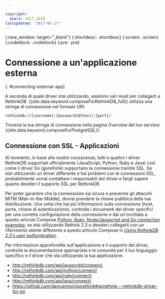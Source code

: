 ```yaml
---

copyright:
  years: 2017,2018
lastupdated: "2017-06-17"
---
```


{:new_window: target="_blank"}
{:shortdesc: .shortdesc}
{:screen: .screen}
{:codeblock: .codeblock}
{:pre: .pre}

# Connessione a un'applicazione esterna
{: #connecting-external-app}

A seconda di quale driver stai utilizzando, esistono vari modi per collegarti a RethinkDB. {{site.data.keyword.composeForRethinkDB_full}} utilizza una stringa di connessione nel formato URI:

```
rethinkdb://[username]:[password]@[host]:[port]/
```

Troverai la tua stringa di connessione nella pagina *Overview* del tuo servizio {{site.data.keyword.composeForPostgreSQL}}.

## Connessione con SSL - Applicazioni

Al momento, in base alle nostre conoscenze, tutti e quattro i driver RethinkDB supportati ufficialmente (JavaScript, Python, Ruby e Java) così come il driver Go (gorethink) supportano la connessione tramite SSL. Se stai utilizzando un driver differente e hai problemi con le connessioni SSL, probabilmente vorrai contattare i responsabili del driver e fargli sapere quanto desideri il supporto SSL per RethinkDB.

Per poter garantire che la connessione sia sicura e prevenire gli attacchi MiTM (Man-in-the-Middle), dovrai prendere la chiave pubblica della tua distribuzione. Una volta che hai più informazioni sulla connessione (host, porta, chiave di autenticazione), controlla i documenti del driver specifici per una corretta configurazione della connessione o dai un'occhiata a questo articolo Compose [Python, Ruby, Node/Javascript and Go connection examples](https://www.compose.io/articles/rethinkdb-and-ssl-think-secure/); se stai utilizzando Rethink 2.3 e desideri collegarti con un riferimento utente differente a questo articolo Compose in *[Using RethinkDB 2.3's user authentication](https://compose.io/articles/using-rethinkdb-2-3s-user-authentication/)*.

Per informazioni approfondite sull'applicazione e il supporto del driver, controlla la documentazione appropriata e le comunità per il tuo linguaggio specifico e il driver che sta utilizzando la tua applicazione.

- http://rethinkdb.com/api/javascript/connect/
- http://rethinkdb.com/api/python/connect/
- http://rethinkdb.com/api/ruby/connect/
- http://rethinkdb.com/api/java/connect/
- https://github.com/dancannon/gorethink#gorethink---rethinkdb-driver-for-go
